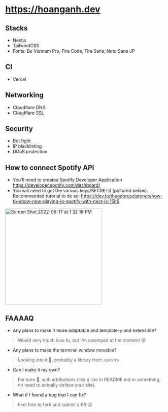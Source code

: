 # <https://hoanganh.dev>

## Stacks

-   Nextjs
-   TailwindCSS
-   Fonts: Be Vietnam Pro, Fira Code, Fira Sans,  Noto Sans JP

## CI

-   Vercel

## Networking

-   Cloudflare DNS
-   Cloudflare SSL

## Security

-   Bot fight
-   IP blacklisting
-   DDoS protection

## How to connect Spotify API

- You'll need to createa Spotify Developer Application <https://developer.spotify.com/dashboard/>
- You will need to get the various keys/SECRETS (pictured below). Recommended tutorial to do so: <https://dev.to/theodorusclarence/how-to-show-now-playing-in-spotify-with-next-js-15h5>

<img width="304" alt="Screen Shot 2022-06-17 at 1 32 16 PM" src="https://user-images.githubusercontent.com/37283437/174349215-4c23ba9e-8dde-46c6-a079-b30fa4434f88.png">

## FAAAAQ

- Any plans to make it more adaptable and template-y and extensible?
> Would very much love to, but I'm swamped at the moment 😵

- Any plans to make the terminal window movable?
> Looking into it 🤔, probably a library from `/pmndrs`

- Can I make it my own?
> For sure 🎉, with attributions (like a line in README.md or something, no need to actually deface your site).

- What if I found a bug that I can fix?
> Feel free to fork and submit a PR 😉
